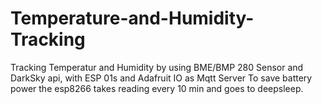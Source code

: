 # Temperature-and-Humidity-Tracking
Tracking Temperatur and Humidity by using BME/BMP 280 Sensor and DarkSky api, with ESP 01s and Adafruit IO as Mqtt Server
To save battery power the esp8266 takes reading every 10 min and goes to deepsleep.
